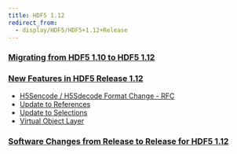```yaml
---
title: HDF5 1.12
redirect_from: 
  - display/HDF5/HDF5+1.12+Release
---
```


### [Migrating from HDF5 1.10 to HDF5 1.12](/documentation/hdf5-docs/release_specifics/Migrating_from_HDF5_1.10_to_HDF5_1.14.md)

### [New Features in HDF5 Release 1.12](/documentation/hdf5-docs/release_specifics/new_features_1_12.md)

 
* [H5Sencode / H5Sdecode Format Change - RFC](https://docs.hdfgroup.org/hdf5/rfc/H5Sencode_format.docx.pdf)
* [Update to References](https://docs.hdfgroup.org/hdf5/rfc/RFC_Update_to_HDF5_References.pdf)
* [Update to Selections](https://docs.hdfgroup.org/hdf5/rfc/selection_io_RFC_210610.pdf)
* [Virtual Object Layer](https://docs.hdfgroup.org/hdf5/develop/_v_o_l__connector.html)

### [Software Changes from Release to Release for HDF5 1.12](/documentation/hdf5-docs/release_specifics/sw_changes_1.12.md)
